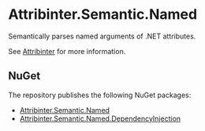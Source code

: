 # Attribinter.Semantic.Named

Semantically parses named arguments of .NET attributes.

See [Attribinter](https://www.github.com/Attribinter/Attribinter) for more information.

## NuGet

The repository publishes the following NuGet packages:

* [Attribinter.Semantic.Named](https://www.nuget.org/packages/Attribinter.Semantic.Named/)
* [Attribinter.Semantic.Named.DependencyInjection](https://www.nuget.org/packages/Attribinter.Semantic.Named.DependencyInjection/)